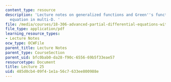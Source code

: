 ```yaml
---
content_type: resource
description: 'Lecture notes on generalized functions and Green''s functions for heat
  equation in multi-D. '
file: /media/courses/18-306-advanced-partial-differential-equations-with-applications-fall-2009/485d0cb409f41e1a56c7633ee800988e_MIT18_306f09_lec25.pdf
file_type: application/pdf
learning_resource_types:
- Lecture Notes
ocw_type: OCWFile
parent_title: Lecture Notes
parent_type: CourseSection
parent_uid: bfc0bab0-da28-f90c-6556-69b5f33eae57
resourcetype: Document
title: Lecture 25
uid: 485d0cb4-09f4-1e1a-56c7-633ee800988e
---
```

